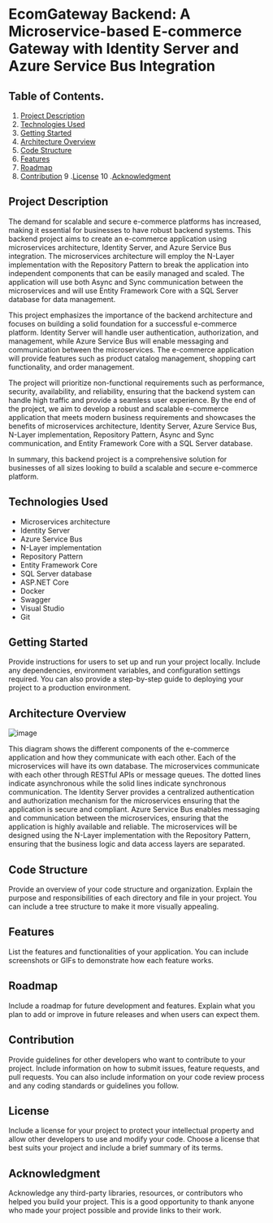 # EcomGateway Backend: A Microservice-based E-commerce Gateway with Identity Server and Azure Service Bus Integration

## Table of Contents.
1. [Project Description](#project-description)
2. [Technologies Used](#technologies-used)
3. [Getting Started](#getting-started)
4. [Architecture Overview](#architecture-overview)
5. [Code Structure](#code-structure)
6. [Features](#features)
7. [Roadmap](#roadmap)
8. [Contribution](#contribution)
9 .[License](#license)
10 .[Acknowledgment](#acknowledgment)

## Project Description

The demand for scalable and secure e-commerce platforms has increased, making it essential for businesses to have robust backend systems. This backend project aims to create an e-commerce application using microservices architecture, Identity Server, and Azure Service Bus integration. The microservices architecture will employ the N-Layer implementation with the Repository Pattern to break the application into independent components that can be easily managed and scaled. The application will use both Async and Sync communication between the microservices and will use Entity Framework Core with a SQL Server database for data management.

This project emphasizes the importance of the backend architecture and focuses on building a solid foundation for a successful e-commerce platform. Identity Server will handle user authentication, authorization, and management, while Azure Service Bus will enable messaging and communication between the microservices. The e-commerce application will provide features such as product catalog management, shopping cart functionality, and order management.

The project will prioritize non-functional requirements such as performance, security, availability, and reliability, ensuring that the backend system can handle high traffic and provide a seamless user experience. By the end of the project, we aim to develop a robust and scalable e-commerce application that meets modern business requirements and showcases the benefits of microservices architecture, Identity Server, Azure Service Bus, N-Layer implementation, Repository Pattern, Async and Sync communication, and Entity Framework Core with a SQL Server database.

In summary, this backend project is a comprehensive solution for businesses of all sizes looking to build a scalable and secure e-commerce platform.

## Technologies Used

- Microservices architecture
- Identity Server
- Azure Service Bus
- N-Layer implementation
- Repository Pattern
- Entity Framework Core
- SQL Server database
- ASP.NET Core
- Docker
- Swagger
- Visual Studio
- Git


## Getting Started

Provide instructions for users to set up and run your project locally. Include any dependencies, environment variables, and configuration settings required. You can also provide a step-by-step guide to deploying your project to a production environment.

## Architecture Overview

![image](https://user-images.githubusercontent.com/68539411/223565684-642f3c07-fdc7-4881-b000-70360f859577.png)

This diagram shows the different components of the e-commerce application and how they communicate with each other. Each of the microservices will have its own database. The microservices communicate with each other through RESTful APIs or message queues. The dotted lines indicate asynchronous while the solid lines indicate synchronous communication. The Identity Server provides a centralized authentication and authorization mechanism for the microservices ensuring that the application is secure and compliant. Azure Service Bus enables messaging and communication between the microservices, ensuring that the application is highly available and reliable.
The microservices will be designed using the N-Layer implementation with the Repository Pattern, ensuring that the business logic and data access layers are separated.

## Code Structure
Provide an overview of your code structure and organization. Explain the purpose and responsibilities of each directory and file in your project. You can include a tree structure to make it more visually appealing.
## Features
List the features and functionalities of your application. You can include screenshots or GIFs to demonstrate how each feature works.
## Roadmap
Include a roadmap for future development and features. Explain what you plan to add or improve in future releases and when users can expect them.

## Contribution
Provide guidelines for other developers who want to contribute to your project. Include information on how to submit issues, feature requests, and pull requests. You can also include information on your code review process and any coding standards or guidelines you follow.
## License
Include a license for your project to protect your intellectual property and allow other developers to use and modify your code. Choose a license that best suits your project and include a brief summary of its terms.
## Acknowledgment
Acknowledge any third-party libraries, resources, or contributors who helped you build your project. This is a good opportunity to thank anyone who made your project possible and provide links to their work.










